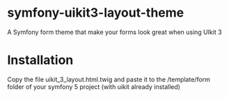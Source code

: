 # symfony-uikit3-layout-theme
A Symfony form theme that make your forms look great when using UIkit 3

# Installation
Copy the file uikit_3_layout.html.twig and paste it to the /template/form folder of your symfony 5 project (with uikit already installed)
